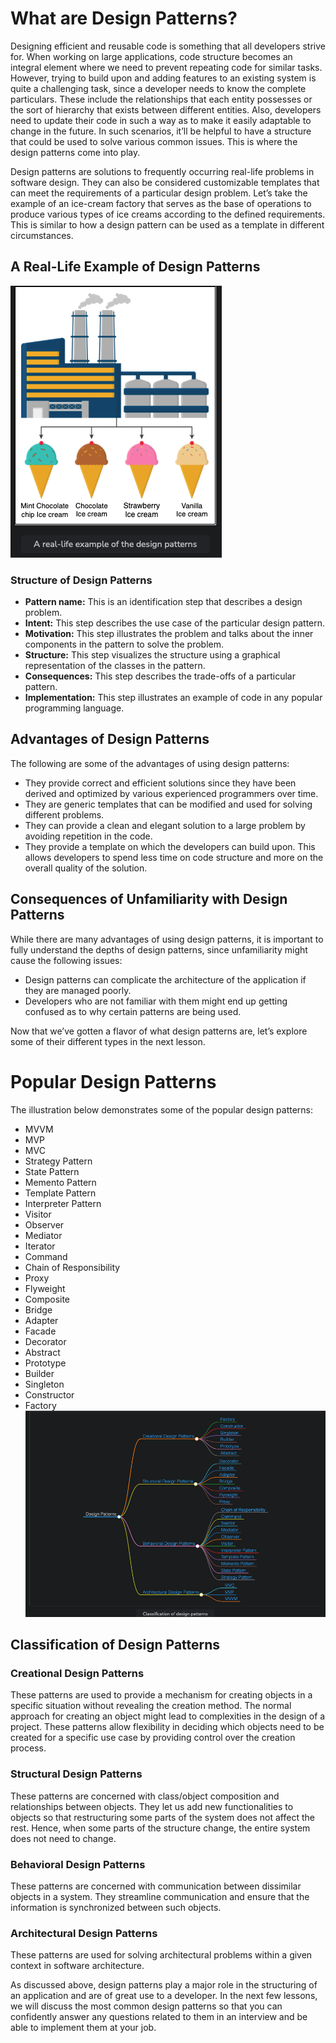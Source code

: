 # What are Design Patterns?

Designing efficient and reusable code is something that all developers strive for. When working on large applications, code structure becomes an integral element where we need to prevent repeating code for similar tasks. However, trying to build upon and adding features to an existing system is quite a challenging task, since a developer needs to know the complete particulars. These include the relationships that each entity possesses or the sort of hierarchy that exists between different entities. Also, developers need to update their code in such a way as to make it easily adaptable to change in the future. In such scenarios, it’ll be helpful to have a structure that could be used to solve various common issues. This is where the design patterns come into play.

Design patterns are solutions to frequently occurring real-life problems in software design. They can also be considered customizable templates that can meet the requirements of a particular design problem. Let’s take the example of an ice-cream factory that serves as the base of operations to produce various types of ice creams according to the defined requirements. This is similar to how a design pattern can be used as a template in different circumstances.

## A Real-Life Example of Design Patterns
![img.png](img.png)
### Structure of Design Patterns

- **Pattern name:** This is an identification step that describes a design problem.
- **Intent:** This step describes the use case of the particular design pattern.
- **Motivation:** This step illustrates the problem and talks about the inner components in the pattern to solve the problem.
- **Structure:** This step visualizes the structure using a graphical representation of the classes in the pattern.
- **Consequences:** This step describes the trade-offs of a particular pattern.
- **Implementation:** This step illustrates an example of code in any popular programming language.

## Advantages of Design Patterns

The following are some of the advantages of using design patterns:

- They provide correct and efficient solutions since they have been derived and optimized by various experienced programmers over time.
- They are generic templates that can be modified and used for solving different problems.
- They can provide a clean and elegant solution to a large problem by avoiding repetition in the code.
- They provide a template on which the developers can build upon. This allows developers to spend less time on code structure and more on the overall quality of the solution.

## Consequences of Unfamiliarity with Design Patterns

While there are many advantages of using design patterns, it is important to fully understand the depths of design patterns, since unfamiliarity might cause the following issues:

- Design patterns can complicate the architecture of the application if they are managed poorly.
- Developers who are not familiar with them might end up getting confused as to why certain patterns are being used.

Now that we’ve gotten a flavor of what design patterns are, let’s explore some of their different types in the next lesson.

# Popular Design Patterns

The illustration below demonstrates some of the popular design patterns:

- MVVM
- MVP
- MVC
- Strategy Pattern
- State Pattern
- Memento Pattern
- Template Pattern
- Interpreter Pattern
- Visitor
- Observer
- Mediator
- Iterator
- Command
- Chain of Responsibility
- Proxy
- Flyweight
- Composite
- Bridge
- Adapter
- Facade
- Decorator
- Abstract
- Prototype
- Builder
- Singleton
- Constructor
- Factory
![img_1.png](img_1.png)
## Classification of Design Patterns

### Creational Design Patterns

These patterns are used to provide a mechanism for creating objects in a specific situation without revealing the creation method. The normal approach for creating an object might lead to complexities in the design of a project. These patterns allow flexibility in deciding which objects need to be created for a specific use case by providing control over the creation process.

### Structural Design Patterns

These patterns are concerned with class/object composition and relationships between objects. They let us add new functionalities to objects so that restructuring some parts of the system does not affect the rest. Hence, when some parts of the structure change, the entire system does not need to change.

### Behavioral Design Patterns

These patterns are concerned with communication between dissimilar objects in a system. They streamline communication and ensure that the information is synchronized between such objects.

### Architectural Design Patterns

These patterns are used for solving architectural problems within a given context in software architecture.

As discussed above, design patterns play a major role in the structuring of an application and are of great use to a developer. In the next few lessons, we will discuss the most common design patterns so that you can confidently answer any questions related to them in an interview and be able to implement them at your job.
